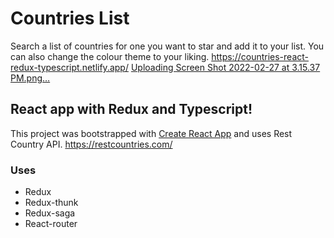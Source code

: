 # Countries List
Search a list of countries for one you want to star and add it to your list. You can also change the colour theme to your liking.
https://countries-react-redux-typescript.netlify.app/
[Uploading Screen Shot 2022-02-27 at 3.15.37 PM.png…]()


## React app with Redux and Typescript!
This project was bootstrapped with [Create React App](https://github.com/facebook/create-react-app) and uses Rest Country API. https://restcountries.com/

### Uses
* Redux
* Redux-thunk
* Redux-saga
* React-router
